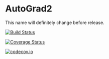 # AutoGrad2

This name will definitely change before release.

[![Build Status](https://travis-ci.org/willtebbutt/AutoGrad2.jl.svg?branch=master)](https://travis-ci.org/willtebbutt/AutoGrad2.jl)

[![Coverage Status](https://coveralls.io/repos/willtebbutt/AutoGrad2.jl/badge.svg?branch=master&service=github)](https://coveralls.io/github/willtebbutt/AutoGrad2.jl?branch=master)

[![codecov.io](http://codecov.io/github/willtebbutt/AutoGrad2.jl/coverage.svg?branch=master)](http://codecov.io/github/willtebbutt/AutoGrad2.jl?branch=master)

